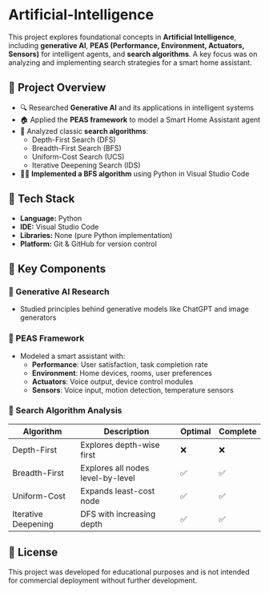 # Artificial-Intelligence

This project explores foundational concepts in **Artificial Intelligence**, including **generative AI**, **PEAS (Performance, Environment, Actuators, Sensors)** for intelligent agents, and **search algorithms**. A key focus was on analyzing and implementing search strategies for a smart home assistant.



## 🧠 Project Overview

- 🔍 Researched **Generative AI** and its applications in intelligent systems
- 🏠 Applied the **PEAS framework** to model a Smart Home Assistant agent
- 🧮 Analyzed classic **search algorithms**:
  - Depth-First Search (DFS)
  - Breadth-First Search (BFS)
  - Uniform-Cost Search (UCS)
  - Iterative Deepening Search (IDS)
- 🧑‍💻 **Implemented a BFS algorithm** using Python in Visual Studio Code



## 🧰 Tech Stack

- **Language:** Python  
- **IDE:** Visual Studio Code  
- **Libraries:** None (pure Python implementation)  
- **Platform:** Git & GitHub for version control  



## 📌 Key Components

### 🔹 Generative AI Research
- Studied principles behind generative models like ChatGPT and image generators

### 🔹 PEAS Framework
- Modeled a smart assistant with:
  - **Performance**: User satisfaction, task completion rate
  - **Environment**: Home devices, rooms, user preferences
  - **Actuators**: Voice output, device control modules
  - **Sensors**: Voice input, motion detection, temperature sensors

### 🔹 Search Algorithm Analysis
| Algorithm | Description | Optimal | Complete |
|----------|-------------|---------|----------|
| Depth-First | Explores depth-wise first | ❌ | ❌ |
| Breadth-First | Explores all nodes level-by-level | ✅ | ✅ |
| Uniform-Cost | Expands least-cost node | ✅ | ✅ |
| Iterative Deepening | DFS with increasing depth | ✅ | ✅ |

## 📝 License

This project was developed for educational purposes and is not intended for commercial deployment without further development.
